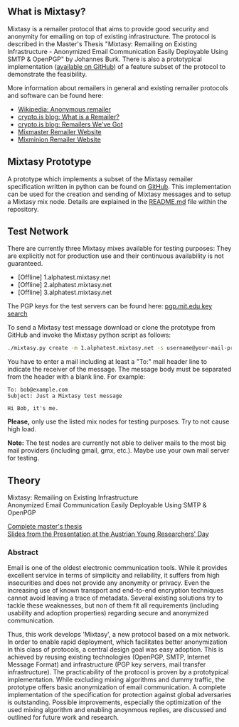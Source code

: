 ## What is Mixtasy?
Mixtasy is a remailer protocol that aims to provide good security and anonymity for emailing on top of existing infrastructure.
The protocol is described in the Master's Thesis "Mixtasy: Remailing on Existing Infrastructure - Anonymized Email Communication Easily Deployable Using SMTP & OpenPGP" by Johannes Burk.
There is also a prototypical implementation ([available on GitHub](https://github.com/jojoob/mixtasy/)) of a feature subset of the protocol to demonstrate the feasibility.

More information about remailers in general and existing remailer protocols and software can be found here:

* [Wikipedia: Anonymous remailer](https://en.wikipedia.org/wiki/Anonymous_remailer)
* [crypto.is blog: What is a Remailer?](https://crypto.is/blog/what_is_a_remailer)
* [crypto.is blog: Remailers We've Got](https://crypto.is/blog/remailers_weve_got)
* [Mixmaster Remailer Website](http://mixmaster.sourceforge.net/)
* [Mixminion Remailer Website](http://mixminion.net/)

## Mixtasy Prototype
A prototype which implements a subset of the Mixtasy remailer specification written in python can be found on [GitHub](https://github.com/jojoob/mixtasy/).
This implementation can be used for the creation and sending of Mixtasy messages and to setup a Mixtasy mix node.
Details are explained in the [README.md](https://github.com/jojoob/mixtasy/blob/master/README.md) file within the repository.

## Test Network
There are currently three Mixtasy mixes available for testing purposes:
They are explicitly not for production use and their continuous availability is not guaranteed.

* [Offline] 1.alphatest.mixtasy.net
* [Offline] 2.alphatest.mixtasy.net
* [Offline] 3.alphatest.mixtasy.net

The PGP keys for the test servers can be found here: [pgp.mit.edu key search](http://pgp.mit.edu/pks/lookup?search=alphatest.mixtasy.net)

To send a Mixtasy test message download or clone the prototype from GitHub and invoke the Mixtasy python script as follows:
```sh
./mixtasy.py create -m 1.alphatest.mixtasy.net -s username@your-mail-provider.com
```
You have to enter a mail including at least a "To:" mail header line to indicate the receiver of the message. The message body must be separated from the header with a blank line.
For example:
```
To: bob@example.com
Subject: Just a Mixtasy test message

Hi Bob, it's me.
```

**Please,** only use the listed mix nodes for testing purposes. Try to not cause high load.

**Note:** The test nodes are currently not able to deliver mails to the most big mail providers (including gmail, gmx, etc.). Maybe use your own mail server for testing.

## Theory
Mixtasy: Remailing on Existing Infrastructure  
Anonymized Email Communication Easily Deployable Using SMTP & OpenPGP

[Complete master's thesis](res/Mixtasy-Masters_Thesis-Johannes_Burk.pdf)  
[Slides from the Presentation at the Austrian Young Researchers' Day](res/Mixtasy-YRD_2016-Presentation.pdf)

### Abstract
Email is one of the oldest electronic communication tools.
While it provides excellent service in terms of simplicity and reliability, it suffers from high insecurities and does not provide any anonymity or privacy.
Even the increasing use of known transport and end-to-end encryption techniques cannot avoid leaving a trace of metadata.
Several existing solutions try to tackle these weaknesses, but non of them fit all requirements (including usability and adoption properties) regarding secure and anonymized communication.

Thus, this work develops 'Mixtasy', a new protocol based on a mix network.
In order to enable rapid deployment, which facilitates better anonymization in this class of protocols, a central design goal was easy adoption.
This is achieved by reusing existing technologies (OpenPGP, SMTP, Internet Message Format) and infrastructure (PGP key servers, mail transfer infrastructure).
The practicability of the protocol is proven by a prototypical implementation.
While excluding mixing algorithms and dummy traffic, the prototype offers basic anonymization of email communication.
A complete implementation of the specification for protection against global adversaries is outstanding.
Possible improvements, especially the optimization of the used mixing algorithm and enabling anoynmous replies, are discussed and outlined for future work and research.
